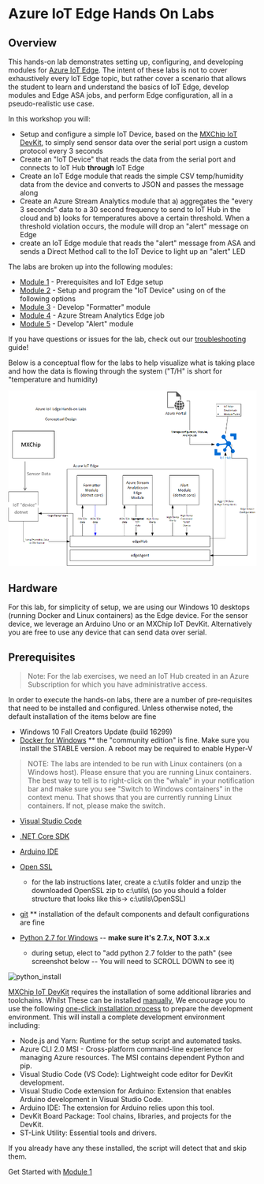 # Azure IoT Edge Hands On Labs

## Overview

This hands-on lab demonstrates setting up, configuring, and developing modules for [Azure IoT Edge](https://azure.microsoft.com/en-us/services/iot-edge/).  The intent of these labs is not to cover exhaustively every IoT Edge topic, but rather cover a scenario that allows the student to learn and understand the basics of IoT Edge, develop modules and Edge ASA jobs, and perform Edge configuration, all in a pseudo-realistic use case.

In this workshop you will:

* Setup and configure a simple IoT Device, based on the [MXChip IoT DevKit](https://aka.ms/iot-devkit), to simply send sensor data over the serial port usign a custom protocol every 3 seconds
* Create an "IoT Device" that reads the data from the serial port and connects to IoT Hub __**through**__ IoT Edge
* Create an IoT Edge module that reads the simple CSV temp/humidity data from the device and converts to JSON and passes the message along
* Create an Azure Stream Analytics module that a) aggregates the "every 3 seconds" data to a 30 second frequency to send to IoT Hub in the cloud and b) looks for temperatures above a certain threshold.  When a threshold violation occurs, the module will drop an "alert" message on Edge
* create an IoT Edge module that reads the "alert" message from ASA and sends a Direct Method call to the IoT Device to light up an "alert" LED

The labs are broken up into the following modules:

* [Module 1](module1) - Prerequisites and IoT Edge setup
* [Module 2](module2) - Setup and program the "IoT Device" using on of the following options
* [Module 3](module3) - Develop "Formatter" module
* [Module 4](module4) - Azure Stream Analytics Edge job
* [Module 5](module5) - Develop "Alert" module

If you have questions or issues for the lab, check out our [troubleshooting](troubleshooting.md) guide!

Below is a conceptual flow for the labs to help visualize what is taking place and how the data is flowing through the system  ("T/H" is short for "temperature and humidity)

![conceptual drawing](/images/IoT-Edge-Labs-Conceptual-Design.png)

## Hardware

For this lab, for simplicity of setup, we are using our Windows 10 desktops (running Docker and Linux containers) as the Edge device.  For the sensor device, we leverage an Arduino Uno or an MXChip IoT DevKit. Alternatively you are free to use any device that can send data over serial.

## Prerequisites

>Note: For the lab exercises, we need an IoT Hub created in an Azure Subscription for which you have administrative access.

In order to execute the hands-on labs, there are a number of pre-requisites that need to be installed and configured.  Unless otherwise noted, the default installation of the items below are fine

* Windows 10 Fall Creators Update (build 16299)
* [Docker for Windows](https://docs.docker.com/docker-for-windows/install/)   ** the "community edition" is fine.  Make sure you install the STABLE version.  A reboot may be required to enable Hyper-V

>NOTE:  The labs are intended to be run with Linux containers (on a Windows host).  Please ensure that you are running Linux containers.  The best way to tell is to right-click on the "whale" in your notification bar and make sure you see "Switch to Windows containers" in the context menu.  That shows that you are currently running Linux containers.  If not, please make the switch.

* [Visual Studio Code](https://code.visualstudio.com/)
* [.NET Core SDK](https://www.microsoft.com/net/core#windowscmd)
* [Arduino IDE](http://www.arduino.cc/)
* [Open SSL](https://sourceforge.net/projects/openssl/)
    * for the lab instructions later, create a c:\utils folder and unzip the downloaded OpenSSL zip to c:\utils\ 
    (so you should a folder structure that looks like this->    c:\utils\OpenSSL)
* [git](https://git-scm.com/downloads/)   ** installation of the default components and default configurations are fine

* [Python 2.7 for Windows](https://www.python.org/downloads/)  -- __**make sure it's 2.7.x, NOT 3.x.x**__
    * during setup, elect to "add python 2.7 folder to the path"  (see screenshot below -- You will need to SCROLL DOWN to see it)

![python_install](/images/python_install.png)

[MXChip IoT DevKit](https://aka.ms/iot-devkit) requires the installation of some additional libraries and toolchains. Whilst These can be installed [manually](https://microsoft.github.io/azure-iot-developer-kit/docs/installation/), We encourage you to use the following [one-click installation process](https://microsoft.github.io/azure-iot-developer-kit/docs/get-started/#install-development-environment) to prepare the development environment. This will install a complete development environment including:
* Node.js and Yarn: Runtime for the setup script and automated tasks.
* Azure CLI 2.0 MSI - Cross-platform command-line experience for managing Azure resources. The MSI contains dependent Python and pip.
* Visual Studio Code (VS Code): Lightweight code editor for DevKit development.
* Visual Studio Code extension for Arduino: Extension that enables Arduino development in Visual Studio Code.
* Arduino IDE: The extension for Arduino relies upon this tool.
* DevKit Board Package: Tool chains, libraries, and projects for the DevKit.
* ST-Link Utility: Essential tools and drivers.

If you already have any these installed, the script will detect that and skip them.

Get Started with [Module 1](module1)
